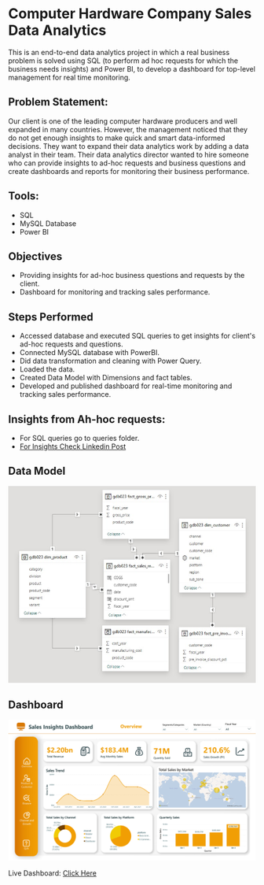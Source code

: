 # Computer Hardware Company Sales Data Analytics
This is an end-to-end data analytics project in which a real business problem is solved using SQL (to perform ad hoc requests for which the business needs insights) and Power BI, to develop a dashboard for top-level management for real time monitoring.

## Problem Statement: 
Our client is one of the leading computer hardware producers and well expanded in many countries. However, the management noticed that they do not get enough insights to make quick and smart data-informed decisions. They want to expand their data analytics work by adding a data analyst in their team. Their data analytics director wanted to hire someone who can provide insights to ad-hoc requests and business questions and create dashboards and reports for monitoring their business performance.

## Tools:
- SQL
- MySQL Database
- Power BI

## Objectives
- Providing insights for ad-hoc business questions and requests by the client.
- Dashboard for monitoring and tracking sales performance.

## Steps Performed
- Accessed database and executed SQL queries to get insights for client's ad-hoc requests and questions.
- Connected MySQL database with PowerBI.
- Did data transformation and cleaning with Power Query.
- Loaded the data.
- Created Data Model with Dimensions and fact tables.
- Developed and published dashboard for real-time monitoring and tracking sales performance.

## Insights from Ah-hoc requests:
- For SQL queries go to queries folder.
- <a href="https://www.linkedin.com/feed/update/urn:li:activity:7176228576202022912/">For Insights Check Linkedin Post</a>



## Data Model
<p align="center">
<img src="media/data-model.jpg" height="400">
</p>

## Dashboard
<p align="center">
<img src="media/dashboard1.jpg">
</p>
Live Dashboard: <a href="https://app.powerbi.com/view?r=eyJrIjoiYzRmMTNhYzgtMzU0ZS00ZjE3LTk2ZDUtMGRkMjEyNjYwODExIiwidCI6ImRmODY3OWNkLWE4MGUtNDVkOC05OWFjLWM4M2VkN2ZmOTVhMCJ9">Click Here</a>



